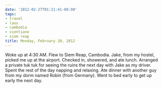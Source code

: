 ```yaml
---
date: '2012-02-27T01:21:41-08:00'
tags:
- travel
- laos
- cambodia
- vientiane
- siem reap
title: Monday, February 20, 2012
---
```


Woke up at 4:30 AM. Flew to Siem Reap, Cambodia. Jake, from my hostel, picked me up at the airport. Checked in, showered, and ate lunch. Arranged a private tuk tuk for seeing the ruins the next day with Jake as my driver. Spent the rest of the day napping and relaxing. Ate dinner with another guy from my dorm named Robin (from Germany). Went to bed early to get up early the next day.
